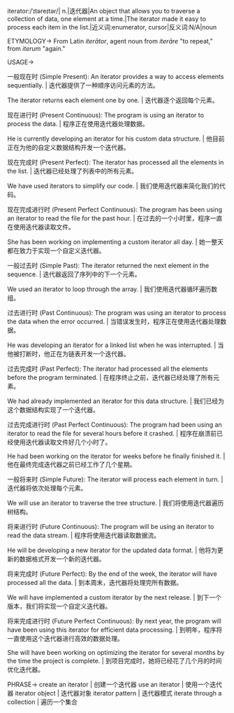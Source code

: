 iterator:/ˈɪtəreɪtər/| n.|迭代器|An object that allows you to traverse a collection of data, one element at a time.|The iterator made it easy to process each item in the list.|近义词:enumerator, cursor|反义词:N/A|noun

ETYMOLOGY->
From Latin *iterātor*, agent noun from *iterāre* "to repeat," from *iterum* "again."

USAGE->

一般现在时 (Simple Present):
An iterator provides a way to access elements sequentially. | 迭代器提供了一种顺序访问元素的方法。

The iterator returns each element one by one. | 迭代器逐个返回每个元素。


现在进行时 (Present Continuous):
The program is using an iterator to process the data. | 程序正在使用迭代器处理数据。

He is currently developing an iterator for his custom data structure. | 他目前正在为他的自定义数据结构开发一个迭代器。


现在完成时 (Present Perfect):
The iterator has processed all the elements in the list. | 迭代器已经处理了列表中的所有元素。

We have used iterators to simplify our code. | 我们使用迭代器来简化我们的代码。


现在完成进行时 (Present Perfect Continuous):
The program has been using an iterator to read the file for the past hour. | 在过去的一个小时里，程序一直在使用迭代器读取文件。

She has been working on implementing a custom iterator all day. | 她一整天都在致力于实现一个自定义迭代器。


一般过去时 (Simple Past):
The iterator returned the next element in the sequence. | 迭代器返回了序列中的下一个元素。

We used an iterator to loop through the array. | 我们使用迭代器循环遍历数组。


过去进行时 (Past Continuous):
The program was using an iterator to process the data when the error occurred. | 当错误发生时，程序正在使用迭代器处理数据。

He was developing an iterator for a linked list when he was interrupted. | 当他被打断时，他正在为链表开发一个迭代器。


过去完成时 (Past Perfect):
The iterator had processed all the elements before the program terminated. | 在程序终止之前，迭代器已经处理了所有元素。

We had already implemented an iterator for this data structure. | 我们已经为这个数据结构实现了一个迭代器。


过去完成进行时 (Past Perfect Continuous):
The program had been using an iterator to read the file for several hours before it crashed. | 程序在崩溃前已经使用迭代器读取文件好几个小时了。

He had been working on the iterator for weeks before he finally finished it. | 他在最终完成迭代器之前已经工作了几个星期。


一般将来时 (Simple Future):
The iterator will process each element in turn. | 迭代器将依次处理每个元素。

We will use an iterator to traverse the tree structure. | 我们将使用迭代器遍历树结构。


将来进行时 (Future Continuous):
The program will be using an iterator to read the data stream. | 程序将使用迭代器读取数据流。

He will be developing a new iterator for the updated data format. | 他将为更新的数据格式开发一个新的迭代器。


将来完成时 (Future Perfect):
By the end of the week, the iterator will have processed all the data. | 到本周末，迭代器将处理完所有数据。

We will have implemented a custom iterator by the next release. | 到下一个版本，我们将实现一个自定义迭代器。


将来完成进行时 (Future Perfect Continuous):
By next year, the program will have been using this iterator for efficient data processing. | 到明年，程序将一直使用这个迭代器进行高效的数据处理。

She will have been working on optimizing the iterator for several months by the time the project is complete. | 到项目完成时，她将已经花了几个月的时间优化迭代器。



PHRASE->
create an iterator | 创建一个迭代器
use an iterator | 使用一个迭代器
iterator object | 迭代器对象
iterator pattern | 迭代器模式
iterate through a collection | 遍历一个集合
